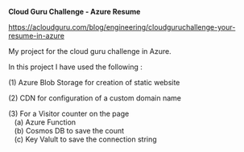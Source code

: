 <b>Cloud Guru Challenge - Azure Resume</b>

https://acloudguru.com/blog/engineering/cloudguruchallenge-your-resume-in-azure

<p>My project for the cloud guru challenge in Azure.</p>

In this project I have used the following :</br>

(1) Azure Blob Storage for creation of static website </br>

(2) CDN for configuration of a custom domain name</br>

(3) For a Visitor counter on the page</br>
&nbsp;&nbsp;&nbsp;(a) Azure Function </br>
&nbsp;&nbsp;&nbsp;(b) Cosmos DB to save the count</br>
&nbsp;&nbsp;&nbsp;(c) Key Valult to save the connection string</br>
